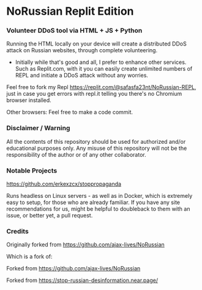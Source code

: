 # NoRussian Replit Edition
### Volunteer DDoS tool via HTML + JS + Python
Running the HTML locally on your device will create a distributed DDoS attack on Russian websites, through complete volunteering.
* Initially while that's good and all, I prefer to enhance other services. Such as Replit.com, with it you can easily create unlimited numbers of REPL and initiate a DDoS attack without any worries.

Feel free to fork my Repl https://replit.com/@safasfa23nt/NoRussian-REPL, just in case you get errors with repl.it telling you there's no Chromium browser installed.

Other browsers:
Feel free to make a code commit.

### Disclaimer / Warning

All the contents of this repository should be used for authorized and/or educational purposes only. Any misuse of this repository will not be the responsibility of the author or of any other collaborator.

### Notable Projects

https://github.com/erkexzcx/stoppropaganda

Runs headless on Linux servers - as well as in Docker, which is extremely easy to setup, for those who are already familiar. If you have any site recommendations for us, might be helpful to doubleback to them with an issue, or better yet, a pull request.

### Credits

Originally forked from https://github.com/ajax-lives/NoRussian

Which is a fork of:

Forked from https://github.com/ajax-lives/NoRussian

Forked from https://stop-russian-desinformation.near.page/
